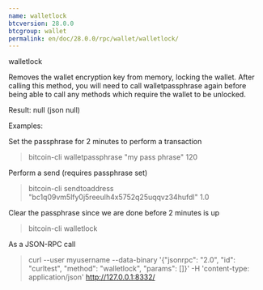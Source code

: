 ```yaml
---
name: walletlock
btcversion: 28.0.0
btcgroup: wallet
permalink: en/doc/28.0.0/rpc/wallet/walletlock/
---
```


walletlock

Removes the wallet encryption key from memory, locking the wallet.
After calling this method, you will need to call walletpassphrase again
before being able to call any methods which require the wallet to be unlocked.

Result:
null    (json null)

Examples:

Set the passphrase for 2 minutes to perform a transaction
> bitcoin-cli walletpassphrase "my pass phrase" 120

Perform a send (requires passphrase set)
> bitcoin-cli sendtoaddress "bc1q09vm5lfy0j5reeulh4x5752q25uqqvz34hufdl" 1.0

Clear the passphrase since we are done before 2 minutes is up
> bitcoin-cli walletlock 

As a JSON-RPC call
> curl --user myusername --data-binary '{"jsonrpc": "2.0", "id": "curltest", "method": "walletlock", "params": []}' -H 'content-type: application/json' http://127.0.0.1:8332/


